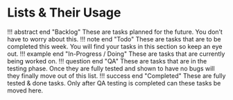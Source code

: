 # Lists & Their Usage

!!! abstract end "Backlog"
    These are tasks planned for the future. You don’t have to worry about this.
!!! note end "Todo"
    These are tasks that are to be completed this week. You will find your tasks in this section so keep an eye out.
!!! example end "In-Progress / Doing"
    These are tasks that are currently being worked on.
!!! question end "QA"
    These are tasks that are in the testing phase. Once they are fully tested and shown to have no bugs will they finally move out of this list.
!!! success end "Completed"
    These are fully tested & done tasks. Only after QA testing is completed can these tasks be moved here.
